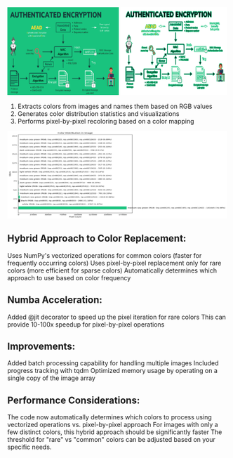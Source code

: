 <img src="image_recolored.png" alt="image_recolored" width="500" height="200">

1. Extracts colors from images and names them based on RGB values
2. Generates color distribution statistics and visualizations
3. Performs pixel-by-pixel recoloring based on a color mapping


<img src="image_recoloring_with_histogram.png" alt="image_recoloring_with_histogram" width="500" height="200">

## Hybrid Approach to Color Replacement:

Uses NumPy's vectorized operations for common colors (faster for frequently occurring colors)
Uses pixel-by-pixel replacement only for rare colors (more efficient for sparse colors)
Automatically determines which approach to use based on color frequency

## Numba Acceleration:

Added @jit decorator to speed up the pixel iteration for rare colors
This can provide 10-100x speedup for pixel-by-pixel operations


##  Improvements:

Added batch processing capability for handling multiple images
Included progress tracking with tqdm
Optimized memory usage by operating on a single copy of the image array


## Performance Considerations:

The code now automatically determines which colors to process using vectorized operations vs. pixel-by-pixel approach
For images with only a few distinct colors, this hybrid approach should be significantly faster
The threshold for "rare" vs "common" colors can be adjusted based on your specific needs.

